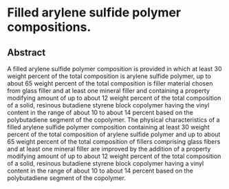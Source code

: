 # Filled arylene sulfide polymer compositions.

## Abstract
A filled arylene sulfide polymer composition is provided in which at least 30 weight percent of the total composition is arylene sulfide polymer, up to about 65 weight percent of the total composition is filler material chosen from glass filler and at least one mineral filler and containing a property modifying amount of up to about 12 weight percent of the total composition of a solid, resinous butadiene styrene block copolymer having the vinyl content in the range of about 10 to about 14 percent based on the polybutadiene segment of the copolymer. The physical characteristics of a filled arylene sulfide polymer composition containing at least 30 weight percent of the total composition of arylene sulfide polymer and up to about 65 weight percent of the total composition of fillers comprising glass fibers and at least one mineral filler are improved by the addition of a property modifying amount of up to about 12 weight percent of the total composition of a solid, resinous butadiene styrene block copolymer having a vinyl content in the range of about 10 to about 14 percent based on the polybutadiene segment of the copolymer.